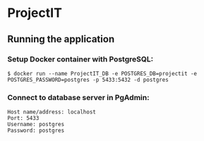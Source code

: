 # ProjectIT

## Running the application

### Setup Docker container with PostgreSQL:

```$ docker run --name ProjectIT_DB -e POSTGRES_DB=projectit -e POSTGRES_PASSWORD=postgres -p 5433:5432 -d postgres```

### Connect to database server in PgAdmin:

```
Host name/address: localhost
Port: 5433
Username: postgres
Password: postgres
```
